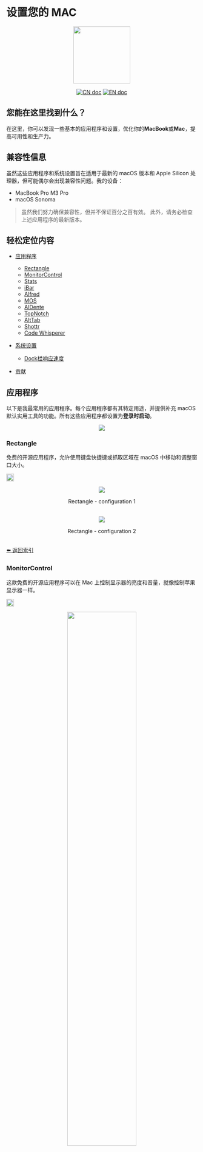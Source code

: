 # 设置您的 MAC
<p align="center"><img src="logo.png" width=150px></p> 

<p align="center">
<a href="README_CN.md"><img src="https://img.shields.io/badge/文档-中文版-blue.svg" alt="CN doc"></a>
<a href="../README.md"><img src="https://img.shields.io/badge/document-English-blue.svg" alt="EN doc"></a>
</p>

## 您能在这里找到什么？
在这里，你可以发现一些基本的应用程序和设置，优化你的**MacBook**或**Mac**，提高可用性和生产力。

## 兼容性信息
虽然这些应用程序和系统设置旨在适用于最新的 macOS 版本和 Apple Silicon 处理器，但可能偶尔会出现兼容性问题。我的设备：

- MacBook Pro M3 Pro
- macOS Sonoma

> 虽然我们努力确保兼容性，但并不保证百分之百有效。
> 此外，请务必检查上述应用程序的最新版本。


## 轻松定位内容
- [应用程序](#应用程序)
  - [Rectangle](#rectangle)
  - [MonitorControl](#monitorcontrol)
  - [Stats](#stats)
  - [iBar](#ibar)
  - [Alfred](#alfred)
  - [MOS](#mos)
  - [AlDente](#aldente)
  - [TopNotch](#topnotch)
  - [AltTab](#alttab)
  - [Shottr](#shottr)
  - [Code Whisperer](#codewhisperer)

- [系统设置](#系统设置)
  - [Dock栏响应速度](#dock栏响应速度)

- [贡献](#贡献)

## 应用程序
以下是我最常用的应用程序。每个应用程序都有其特定用途，并提供补充 macOS 默认实用工具的功能。所有这些应用程序都设置为**登录时启动**。

<p align="center"><img src="applications.png" width=auto></p> 

### Rectangle
免费的开源应用程序，允许使用键盘快捷键或抓取区域在 macOS 中移动和调整窗口大小。

<a href="https://rectangleapp.com/"><img src="https://img.shields.io/badge/download-here-blue.svg" height=20px></a>

<p align="center"><img src="rectangle/rectangle-config.png">
<p align="center" justify="center">Rectangle - configuration 1<br><br />


<p align="center"><img src="rectangle/rectangle-config2.png">
<p align="center" justify="center">Rectangle - configuration 2<br><br />

[⬅️ 返回索引](#轻松定位内容)

### MonitorControl
这款免费的开源应用程序可以在 Mac 上控制显示器的亮度和音量，就像控制苹果显示器一样。

<a href="https://github.com/MonitorControl/MonitorControl"><img src="https://img.shields.io/badge/download-here-blue.svg" height=20px></a>

<p align="center"><img src="monitorControl/monitorControl-mockup.png" width=60%>
<p align="center" justify="center">MonitorControl - menu bar<br><br />

<p align="center"><img src="monitorControl/monitorControl-config.png">
<p align="center" justify="center">MonitorControl - configuration<br><br />

[⬅️ 返回索引](#轻松定位内容)

### Stats
你可能已经注意到，我的 Mac 的统计数据现在可以方便地显示在状态栏中。这都要归功于我最喜欢的一款应用程序，它让我可以直接从菜单栏监控几乎所有组件。

<a href="https://github.com/exelban/stats"><img src="https://img.shields.io/badge/download-here-orange.svg" height=20px></a>

<p align="center"><img src="stats/stats-mockup1.png" width=60%>
<p align="center" justify="center">Stats - menu bar<br><br />

<p align="center"><img src="stats/stats-mockup2.png">
<p align="center" justify="center">Stats - monitors available<br><br />

> 我个人主要使用电源、风扇、CPU 和内存使用情况功能。不过，还有很多其他功能可供您自行探索。

#### CPU 监控配置
**⚠️ 警告： 此内容包含多个图像。**

<p align="center"><img src="stats/stats-cpu.png" width=50%>
<p align="center" justify="center">Stats - cpu usage<br><br />

<p align="center"><img src="stats/stats-cpu1.png">
<p align="center" justify="center">Stats - cpu configuration 1<br><br />

<p align="center"><img src="stats/stats-cpu2.png">
<p align="center" justify="center">Stats - cpu configuration 2<br><br />

<p align="center"><img src="stats/stats-cpu3.png">
<p align="center" justify="center">Stats - cpu configuration 3<br><br />

#### RAM 监视器配置

<p align="center"><img src="stats/stats-ram.png" width=50%>
<p align="center" justify="center">Stats - ram usage<br><br />

<p align="center"><img src="stats/stats-ram1.png">
<p align="center" justify="center">Stats - ram configuration 1<br><br />

<p align="center"><img src="stats/stats-ram2.png">
<p align="center" justify="center">Stats - ram configuration 2<br><br />

<p align="center"><img src="stats/stats-ram3.png">
<p align="center" justify="center">Stats - ram configuration 3<br><br />

#### 风扇监视器配置

<p align="center"><img src="stats/stats-fans.png" width=50%>
<p align="center" justify="center">Stats - fans usage (bottom) in RPM<br><br />

<p align="center"><img src="stats/stats-fans1.png">
<p align="center" justify="center">Stats - fans configuration 1<br><br />

<p align="center"><img src="stats/stats-fans2.png">
<p align="center" justify="center">Stats - fans configuration 2<br><br />

#### 电源监控器配置
<p align="center"><img src="stats/stats-fans.png" width=50%>
<p align="center" justify="center">Stats - fans usage (top)<br><br />

<p align="center"><img src="stats/stats-battery1.png">
<p align="center" justify="center">Stats - power configuration 1<br><br />

<p align="center"><img src="stats/stats-battery2.png">
<p align="center" justify="center">Stats - power configuration 2<br><br />

[⬅️ 返回索引](#轻松定位内容)

### iBar
随着apple silicon处理器的问世，刘海的引入导致菜单栏空间有限。有了这款 app，你可以直接在菜单栏上将占据空间的图标归类到一个固定的文件夹中。

<a href="https://apps.apple.com/pt/app/ibar-menubar-icon-control-tool/id6443843900?l=en-GB&mt=12"><img src="https://img.shields.io/badge/download-here-purple.svg" height=20px></a>

<p align="center"><img src="iBar/ibar-mockup.png">
<p align="center" justify="center">iBar - menu bar<br><br />

就我而言，我通常会隐藏除统计监视器之外的所有内容。
<p align="center"><img src="iBar/ibar-config.png">
<p align="center" justify="center">iBar - configuration<br><br />

[⬅️ 返回索引](#轻松定位内容)

### Alfred
Mac 版 Spotlight 的升级版本，增强了本地和网络搜索功能，可进行更详细、更全面的搜索。

<a href="https://www.alfredapp.com/"><img src="https://img.shields.io/badge/download-here-green.svg" height=20px></a>

<p align="center"><img src="alfred/alfred-mockup.png">
<p align="center" justify="center">Alfred - search functionality<br><br />

<p align="center"><img src="alfred/alfred-config.png">
<p align="center" justify="center">Alfred - configuration<br><br />

[⬅️ 返回索引](#轻松定位内容)

### MOS
对 Mac 上默认的鼠标滚动方向感到沮丧？有了这款应用程序，你就可以根据自己的喜好，扭转 "不自然 "的外部鼠标滚动方向。只需下载，即可轻松使用。

<a href="https://mos.caldis.me/"><img src="https://img.shields.io/badge/download-here-blue.svg" height=20px></a>

<p align="center"><img src="mos/mos-config.png">
<p align="center" justify="center">MOS - configuration<br><br />

[⬅️ 返回索引](#轻松定位内容)

### AlDente
如果你和我一样，经常将 MacBook 长期连接到充电器上，你可能会担心电池的健康状况。持续 100% 充电可能会对电池造成化学和不可逆的损害。

您可能还听说过[锂离子电池的使用寿命](https://www.apple.com/batteries/why-lithium-ion/)，通常约为 1000 个充电周期。当你的 MacBook 一直插在电源插座上时，即使在充电过程中，系统也可能从电池中汲取电能，从而进一步加速电池的老化。

回到**Aldente** - 这款应用程序提供了一种解决方案，它允许你设置电池电量上限，确保系统只从电源而不是电池中获取能量。我强烈建议升级到专业版，以便对 Mac 的电池健康状况进行更深入的管理，不过免费版也足以满足基本的基础功能需求。

<a href="https://github.com/AppHouseKitchen/AlDente-Charge-Limiter"><img src="https://img.shields.io/badge/download-here-red.svg" height=20px></a>

<p align="center"><img src="aldente/aldente-mockup.png">
<p align="center" justify="center">Aldente - menu bar<br><br />

<p align="center"><img src="aldente/battery-not-charging.png">
<p align="center" justify="center">Aldente - system battery not charging<br><br />

<p align="center"><img src="aldente/aldente-premium1.png">
<p align="center" justify="center">Aldente - premium functionalities 1<br><br />

<p align="center"><img src="aldente/aldente-premium2.png">
<p align="center" justify="center">Aldente - premium functionalities 2<br><br />

<p align="center"><img src="aldente/aldente-premium3.png">
<p align="center" justify="center">Aldente - premium functionalities 3<br><br />

<p align="center"><img src="aldente/aldente-premium4.png">
<p align="center" justify="center">Aldente - premium functionalities 4<br><br />

[⬅️ 返回索引](#轻松定位内容)

### TopNotch
你可以根据需要在新款 MacBook 上隐藏或显示刘海。

<a href="https://topnotch.app/"><img src="https://img.shields.io/badge/download-here-pink.svg" height=20px></a>

<p align="center"><img src="topNotch/topnotch-off.png">
<p align="center" justify="center">Top Notch - disabled<br><br />

<p align="center"><img src="topNotch/topnotch-on.png">
<p align="center" justify="center">Top Notch - enabled<br><br />

[⬅️ 返回索引](#轻松定位内容)

### AltTab
它为 macOS 带来了 Windows "alt-tab "窗口切换器的强大功能，也可以根据需要进行自定义。

<a href="https://alt-tab-macos.netlify.app/"><img src="https://img.shields.io/badge/download-here-yellow.svg" height=20px></a>

<p align="center"><img src="alttab/alttab-mockup.png">
<p align="center" justify="center">Alt Tab - feature<br><br />

<p align="center"><img src="alttab/alttab-config.png">
<p align="center" justify="center">Alt Tab - configuration<br><br />

[⬅️ 返回索引](#轻松定位内容)

### Shottr
一款多功能截图工具，提供一系列功能来增强你的截图体验。本文档中的所有截图都是使用 Shottr 截取的。

<a href="https://shottr.cc/"><img src="https://img.shields.io/badge/download-here-green.svg" height=20px></a>

<p align="center"><img src="shottr/shottr-config.png">
<p align="center" justify="center">Shottr - configuration<br><br />

[⬅️ 返回索引](#轻松定位内容)

### CodeWhisperer
CodeWhisperer 是一款人工智能工具，旨在增强 shell 命令行交互。它提供一系列功能，包括个性化代码补全、内联文档以及将自然语言翻译成代码。

目前，它仅适用于 macOS，请尽情享受吧：)

<a href="https://aws.amazon.com/pt/blogs/devops/introducing-amazon-codewhisperer-for-command-line/"><img src="https://img.shields.io/badge/download-here-orange.svg" height=20px></a>

<p align="center"><img src="codeWhisperer/codeWhisperer-autofill.gif">
<p align="center" justify="center">Code Whisperer - IDE-style completions<br><br />

<p align="center"><img src="codeWhisperer/codeWhisperer-aiTool.gif">
<p align="center" justify="center">Code Whisperer - Natural language-to-bash translation<br><br />

[⬅️ 返回索引](#轻松定位内容)

## 系统设置

### Dock栏响应速度
Mac Dock栏有时会占用桌面空间。你可以使用组合键**⌥⌘D**来隐藏/显示 Dock。不过，Dock 重新出现的动画速度太慢。

- 要让 Dock 在需要时**立即**跃回视图，而不是滑动，请在终端中键入以下内容：
```bash
defaults write com.apple.dock autohide-time-modifier -int 0; killall Dock
```

- 如果想让重新出现的动画**持续几秒**，请在终端中键入以下内容：
```bash
defaults write com.apple.dock autohide-time-modifier -float 0.15; killall Dock
```

> 要解释一下，用任何数字改变 "0.15 "都可以让你进行调整，因为它代表了停靠点完全重现所需的时间（以秒为单位）。

- 要**恢复**默认的滑动效果，请键入以下内容：
```bash
defaults delete com.apple.dock autohide-time-modifier; killall Dock
```

[⬅️ 返回索引](#轻松定位内容)


## 贡献  
我将关注此repository，并根据需要进行升级。我们鼓励并欢迎贡献，请随时根据需要进行调整和修改。

